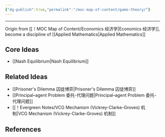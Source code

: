 ```yaml
---
{"dg-publish":true,"permalink":"/moc-map-of-content/game-theory/"}
---
```



---

Origin from [[！MOC Map of Content/Economics 经济学\|Economics 经济学]], become a discipline of [[Applied Mathematics\|Applied Mathematics]] 

## Core Ideas
- [[Nash Equilibrium\|Nash Equilibrium]]


## Related Ideas
- [[Prisoner's Dilemma 囚徒博弈\|Prisoner's Dilemma 囚徒博弈]]
- [[Principal–agent Problem 委托-代理问题\|Principal–agent Problem 委托-代理问题]]
- [[！Evergreen Notes/VCG Mechanism (Vickrey-Clarke-Groves) 机制\|VCG Mechanism (Vickrey-Clarke-Groves) 机制]] 




## References

